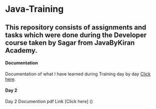 # Java-Training
## This repository consists of assignments and tasks which were done during the Developer course taken by Sagar from JavaByKiran Academy.
#### Documentation
 Documentation of what I have learned during Training day by day [Click here](https://link-url-here.org).

#### Day 2
  Day 2 Documention pdf Link [Click here] ()
